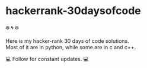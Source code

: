 # hackerrank-30daysofcode

:snowflake: :cyclone: :snowflake: 
                                            
                                            
                                            
  Here is my hacker-rank 30 days of code solutions.                                                     
 Most of it are in python, while some are in c and c++.                                                     
                                            
                                            
                                                                                                         
   :computer: Follow for constant updates. :computer:                                                

